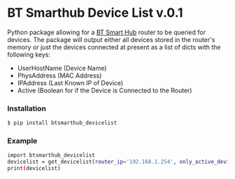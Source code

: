 # BT Smarthub Device List v.0.1

Python package allowing for a [BT Smart Hub](https://www.productsandservices.bt.com/broadband/smart-hub/) router to be queried for devices.
The package will output either all devices stored in the router's memory or just the devices connected at present
as a list of dicts with the following keys:
  - UserHostName (Device Name)
  - PhysAddress (MAC Address)
  - IPAddress (Last Known IP of Device)
  - Active (Boolean for if the Device is Connected to the Router)

### Installation
```sh
$ pip install btsmarthub_devicelist
```

### Example

```sh
import btsmarthub_devicelist
devicelist = get_devicelist(router_ip='192.168.1.254', only_active_devices=True)
print(devicelist)
```
